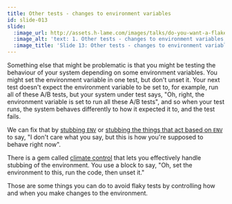 ```yaml
---
title: Other tests - changes to environment variables
id: slide-013
slide:
  :image_url: http://assets.h-lame.com/images/talks/do-you-want-a-flake-with-that/slides/013.png
  :image_alt: 'text: 1. Other tests - changes to environment variables; Fixed with: stubbing; using the climate_control gem'
  :image_title: 'Slide 13: Other tests - changes to environment variables'
---
```

Something else that might be problematic is that you might be testing the behaviour of your system depending on some environment variables.  You might set the environment variable in one test, but don't unset it.  Your next test doesn't expect the environment variable to be set to, for example, run all of these A/B tests, but your system under test says, "Oh, right, the environment variable is set to run all these A/B tests", and so when your test runs, the system behaves differently to how it expected it to, and the test fails.

We can fix that by [stubbing `ENV`](https://mocha.jamesmead.org) or [stubbing the things that act based on `ENV`](https://rspec.info/documentation/3.13/rspec-mocks/) to say, "I don't care what you say, but this is how you're supposed to behave right now".

There is a gem called [climate control](https://github.com/thoughtbot/climate_control) that lets you effectively handle stubbing of the environment.  You use a block to say, "Oh, set the environment to this, run the code, then unset it."

Those are some things you can do to avoid flaky tests by controlling how and when you make changes to the environment.
